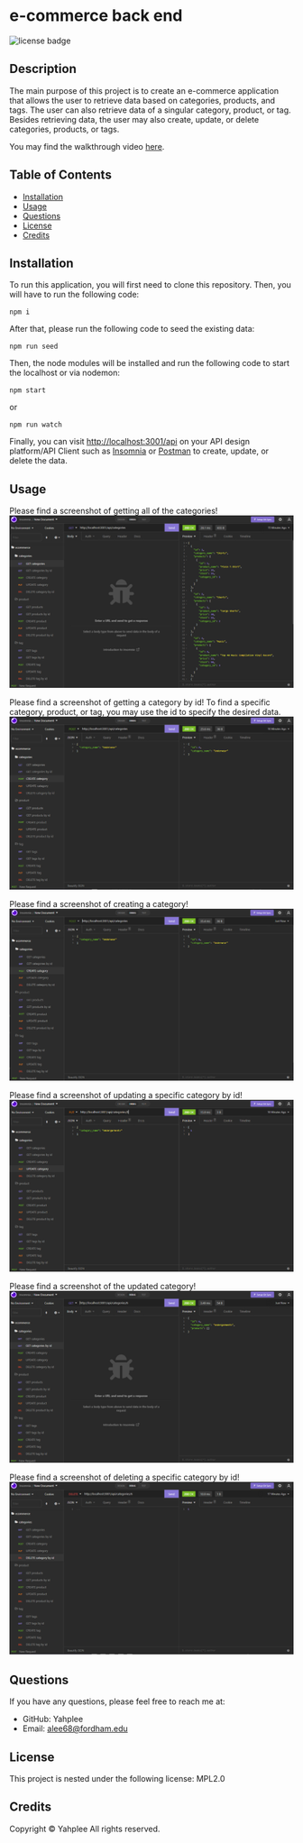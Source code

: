 # e-commerce back end

![license badge](https://img.shields.io/badge/license-MPL2.0-brightgreen.svg)

## Description

The main purpose of this project is to create an e-commerce application that allows the user to retrieve data based on categories, products, and tags. The user can also retrieve data of a singular category, product, or tag. Besides retrieving data, the user may also create, update, or delete categories, products, or tags.

You may find the walkthrough video [here](https://youtu.be/TtSXhW1PxdU).

## Table of Contents

- [Installation](#installation)
- [Usage](#usage)
- [Questions](#questions)
- [License](#license)
- [Credits](#credits)

## Installation

To run this application, you will first need to clone this repository. Then, you will have to run the following code:

```
npm i
```

After that, please run the following code to seed the existing data:

```
npm run seed
```

Then, the node modules will be installed and run the following code to start the localhost or via nodemon:

```
npm start
```

or

```
npm run watch
```

Finally, you can visit [http://localhost:3001/api](http://localhost:3001/api) on your API design platform/API Client such as [Insomnia](https://insomnia.rest/) or [Postman](https://www.postman.com/) to create, update, or delete the data.

## Usage

Please find a screenshot of getting all of the categories!
![image of the main menu](./assets/images/get-categories.png)

Please find a screenshot of getting a category by id! To find a specific category, product, or tag, you may use the id to specify the desired data.
![image of the department list](./assets/images/get-categories-by-id.png)

Please find a screenshot of creating a category!
![image of the roles list](./assets/images/create-category.png)

Please find a screenshot of updating a specific category by id!
![image of the employee list](./assets/images/update-category.png)

Please find a screenshot of the updated category!
![image of the employee list](./assets/images/updated-category.png)

Please find a screenshot of deleting a specific category by id!
![image of the employee list](./assets/images/delete-category.png)

## Questions

If you have any questions, please feel free to reach me at:

- GitHub: Yahplee
- Email: [alee68@fordham.edu](mailto:alee@fordham.edu)

## License

This project is nested under the following license: MPL2.0

## Credits

Copyright © Yahplee All rights reserved.
